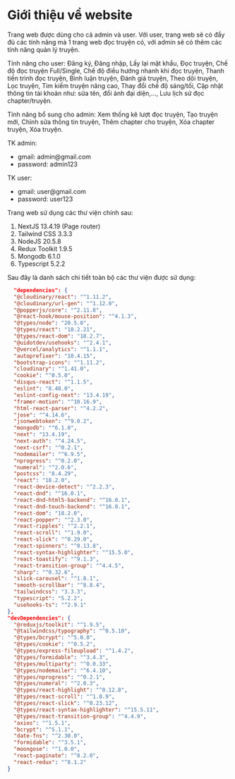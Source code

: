 # Giới thiệu về website

Trang web được dùng cho cả admin và user. Với user, trang web sẽ có đầy đủ các tính năng mà 1 trang web đọc truyện có, với admin sẽ có thêm các tính năng quản lý truyện.

Tính năng cho user: Đăng ký, Đăng nhập, Lấy lại mật khẩu, Đọc truyện, Chế độ đọc truyện Full/Single, Chế độ điều hướng nhanh khi đọc truyện, Thanh tiến trình đọc truyện, Bình luận truyện, Đánh giá truyện, Theo dõi truyện, Lọc truyện, Tìm kiếm truyện nâng cao, Thay đổi chế độ sáng/tối, Cập nhật thông tin tài khoản như: sửa tên, đổi ảnh đại diện,..., Lưu lịch sử đọc chapter/truyện.

Tính năng bổ sung cho admin: Xem thống kê lượt đọc truyện, Tạo truyện mới, Chỉnh sửa thông tin truyện, Thêm chapter cho truyện, Xóa chapter truyện, Xóa truyện.

TK admin:

- gmail: admin\@gmail.com
- password: admin123

TK user:

- gmail: user\@gmail.com
- password: user123

Trang web sử dụng các thư viện chính sau:

1. NextJS 13.4.19 (Page router)
2. Tailwind CSS 3.3.3
3. NodeJS 20.5.8
4. Redux Toolkit 1.9.5
5. Mongodb 6.1.0
6. Typescript 5.2.2

Sau đây là danh sách chi tiết toàn bộ các thư viện được sử dụng:

```json
  "dependencies": {
  "@cloudinary/react": "^1.11.2",
  "@cloudinary/url-gen": "^1.12.0",
  "@popperjs/core": "^2.11.8",
  "@react-hook/mouse-position": "^4.1.3",
  "@types/node": "20.5.8",
  "@types/react": "18.2.21",
  "@types/react-dom": "18.2.7",
  "@uidotdev/usehooks": "^2.4.1",
  "@vercel/analytics": "^1.1.1",
  "autoprefixer": "10.4.15",
  "bootstrap-icons": "^1.11.2",
  "cloudinary": "^1.41.0",
  "cookie": "^0.5.0",
  "disqus-react": "^1.1.5",
  "eslint": "8.48.0",
  "eslint-config-next": "13.4.19",
  "framer-motion": "^10.16.9",
  "html-react-parser": "^4.2.2",
  "jose": "^4.14.6",
  "jsonwebtoken": "^9.0.2",
  "mongodb": "^6.1.0",
  "next": "13.4.19",
  "next-auth": "^4.24.5",
  "next-csrf": "^0.2.1",
  "nodemailer": "^6.9.5",
  "nprogress": "^0.2.0",
  "numeral": "^2.0.6",
  "postcss": "8.4.29",
  "react": "18.2.0",
  "react-device-detect": "^2.2.3",
  "react-dnd": "^16.0.1",
  "react-dnd-html5-backend": "^16.0.1",
  "react-dnd-touch-backend": "^16.0.1",
  "react-dom": "18.2.0",
  "react-popper": "^2.3.0",
  "react-ripples": "^2.2.1",
  "react-scroll": "^1.9.0",
  "react-slick": "^0.29.0",
  "react-spinners": "^0.13.8",
  "react-syntax-highlighter": "^15.5.0",
  "react-toastify": "^9.1.3",
  "react-transition-group": "^4.4.5",
  "sharp": "^0.32.6",
  "slick-carousel": "^1.8.1",
  "smooth-scrollbar": "^8.8.4",
  "tailwindcss": "3.3.3",
  "typescript": "5.2.2",
  "usehooks-ts": "^2.9.1"
},
"devDependencies": {
  "@reduxjs/toolkit": "^1.9.5",
  "@tailwindcss/typography": "^0.5.10",
  "@types/bcrypt": "^5.0.0",
  "@types/cookie": "^0.5.2",
  "@types/express-fileupload": "^1.4.2",
  "@types/formidable": "^3.4.3",
  "@types/multiparty": "^0.0.33",
  "@types/nodemailer": "^6.4.10",
  "@types/nprogress": "^0.2.1",
  "@types/numeral": "^2.0.3",
  "@types/react-highlight": "^0.12.8",
  "@types/react-scroll": "^1.8.9",
  "@types/react-slick": "^0.23.12",
  "@types/react-syntax-highlighter": "^15.5.11",
  "@types/react-transition-group": "^4.4.9",
  "axios": "^1.5.1",
  "bcrypt": "^5.1.1",
  "date-fns": "^2.30.0",
  "formidable": "^3.5.1",
  "moongose": "^1.0.0",
  "react-paginate": "^8.2.0",
  "react-redux": "^8.1.2"
}
```
